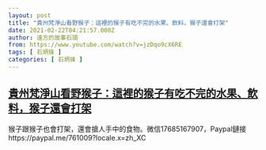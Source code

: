 ```yaml
---
layout: post
title: "貴州梵淨山看野猴子：這裡的猴子有吃不完的水果、飲料，猴子還會打架"
date: 2021-02-22T04:21:57.000Z
author: 遠方的故事石頭
from: https://www.youtube.com/watch?v=jzDqo9cX6RE
tags: [ 石炳锋 ]
categories: [ 石炳锋 ]
---
```

<!--1613967717000-->
[貴州梵淨山看野猴子：這裡的猴子有吃不完的水果、飲料，猴子還會打架](https://www.youtube.com/watch?v=jzDqo9cX6RE)
------

<div>
猴子跟猴子也會打架，還會搶人手中的食物。微信17685167907，Paypal鏈接https://paypal.me/761009?locale.x=zh_XC
</div>
